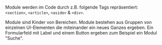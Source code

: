 Module werden im Code durch z.B. folgende Tags repräsentiert:  
`<section>`, `<article>`, `<aside>` & `<div>`. 

Module sind Kinder von Bereichen.
Module bestehen aus Gruppen von einzelnen UI-Elementen die miteinander ein neues Ganzes ergeben. Ein Formularfeld mit Label und einem Button ergeben zum Beispiel ein Modul "Suche".
